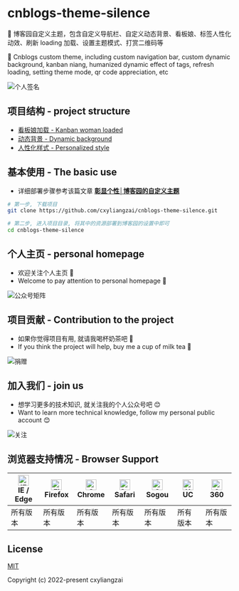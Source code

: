 # cnblogs-theme-silence
🌈 博客园自定义主题，包含自定义导航栏、自定义动态背景、看板娘、标签人性化动效、刷新 loading 加载、设置主题模式、打赏二维码等

🌈 Cnblogs custom theme, including custom navigation bar, custom dynamic background, kanban niang, humanized dynamic effect of tags, refresh loading, setting theme mode, qr code appreciation, etc

![个人签名](https://cxyliangzai.github.io/u/signature.jpeg)

<!-- <p align="center">
  <img src="https://img.shields.io/badge/python->=3.0-ff69b4.svg" alt="python">
  <img src="https://img.shields.io/badge/lxml->=4.6.3-6bb59a.svg" alt="lxml">
  <img src="https://img.shields.io/badge/requests->=2.20.0-brightgreen.svg" alt="requests">
  <img src="https://img.shields.io/badge/Pillow->=6.2.2-blue.svg" alt="Pillow">
  <img src="https://img.shields.io/badge/beautifulsoup4->=4.6.02-e65a65.svg" alt="Pillow">
</p> -->

## 项目结构 - project structure
- [看板娘加载 - Kanban woman loaded](https://github.com/cxyliangzai/cnblogs-theme-silence/blob/main/autoload.js)
- [动态背景 - Dynamic background](https://github.com/cxyliangzai/cnblogs-theme-silence/blob/main/canvas-nest.min.js)
- [人性化样式 - Personalized style](https://github.com/cxyliangzai/cnblogs-theme-silence/blob/main/custom.css)

## 基本使用 - The basic use

- 详细部署步骤参考该篇文章 **[彰显个性│博客园的自定义主题](https://www.cnblogs.com/cxyliangzai/p/16336117.html)**

```bash
# 第一步, 下载项目
git clone https://github.com/cxyliangzai/cnblogs-theme-silence.git

# 第二步, 进入项目目录, 将其中的资源部署到博客园的设置中即可
cd cnblogs-theme-silence
```

## 个人主页 - personal homepage

- 欢迎关注个人主页 :tropical_drink:
- Welcome to pay attention to personal homepage :tropical_drink:

![公众号矩阵](https://cxyliangzai.github.io/u/attention/matrix.jpeg)

## 项目贡献 - Contribution to the project

- 如果你觉得项目有用, 就请我喝杯奶茶吧 :tropical_drink:
- If you think the project will help, buy me a cup of milk tea :tropical_drink:

![捐赠](https://cxyliangzai.github.io/u/sponsor.png)

## 加入我们 - join us

- 想学习更多的技术知识, 就关注我的个人公众号吧 :blush:
- Want to learn more technical knowledge, follow my personal public account :blush:

![关注](https://cxyliangzai.github.io/u/userinfo.png)

## 浏览器支持情况 - Browser Support

| [<img src="https://cxyliangzai.github.io/common/svg/ie.svg" alt="IE / Edge" width="24px" height="24px" />](https://godban.github.io/browsers-support-badges/)</br>IE / Edge | [<img src="https://cxyliangzai.github.io/common/svg/firefox.svg" alt="Firefox" width="24px" height="24px" />](https://godban.github.io/browsers-support-badges/)</br>Firefox | [<img src="https://cxyliangzai.github.io/common/svg/chrome.svg" alt="Chrome" width="24px" height="24px" />](https://godban.github.io/browsers-support-badges/)</br>Chrome | [<img src="https://cxyliangzai.github.io/common/svg/safari.svg" alt="Safari" width="24px" height="24px" />](https://godban.github.io/browsers-support-badges/)</br>Safari | [<img src="https://cxyliangzai.github.io/common/svg/sogou.svg" alt="Sogou" width="24px" height="24px" />](https://godban.github.io/browsers-support-badges/)</br>Sogou | [<img src="https://cxyliangzai.github.io/common/svg/uc.svg" alt="UC" width="24px" height="24px" />](https://godban.github.io/browsers-support-badges/)</br>UC | [<img src="https://cxyliangzai.github.io/common/svg/360.svg" alt="360" width="24px" height="24px" />](https://godban.github.io/browsers-support-badges/)</br>360 |
| --------- | --------- | --------- | --------- | --------- | --------- | --------- |
| 所有版本 | 所有版本 | 所有版本 | 所有版本 | 所有版本 | 所有版本 | 所有版本 |

## License

[MIT](https://github.com/cxyliangzai/cnblogs-theme-silence/blob/main/LICENSE)

Copyright (c) 2022-present cxyliangzai
